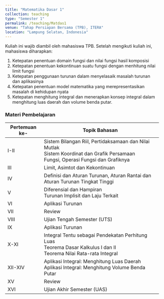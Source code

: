 ```yaml
---
title: "Matematika Dasar 1"
collection: teaching
type: "Semester 1"
permalink: /teaching/Matdas1
venue: "Tahap Persiapan Bersama (TPB), ITERA"
location: "Lampung Selatan, Indonesia"
---
```


Kuliah ini wajib diambil oleh mahasiswa TPB. Setelah mengikuti kuliah ini, mahasiswa diharapkan: 
1.  Ketepatan penentuan domain fungsi dan nilai fungsi hasil komposisi
2.  Ketepatan penentuan kekontinuan suatu fungsi dengan menhitung nilai limit fungsi
3.  Ketepatan penggunaan turunan dalam menyelasaik masalah turunan dan aplikasinya
4.  Ketepatan penentuan model matematika yang merepresentasikan masalah di kehidupan nyata
5.  Ketepatan menghitung integral dan menerapkan konsep integral dalam menghitung luas daerah dan volume benda putar.


### Materi Pembelajaran

| Pertemuan ke-   |                             Topik Bahasan                                 |
| ------ | ------------------------------------------------------------ |
| I-II              | Sistem Bilangan Riil, Pertidaksamaan dan Nilai Mutlak<br>Sistem Koordinat dan Grafik Persamaan<br>Fungsi, Operasi Fungsi dan Grafiknya     |
| III               | Limit, Asimtot dan Kekontinuan                                                                     |
| IV                | Definisi dan Aturan Turunan, Aturan Rantai dan Aturan Turunan Tingkat Tinggi                       |
| V                 | Diferensial dan Hampiran<br>Turunan Implisit dan Laju Terkait                                      |
| VI                | Aplikasi Turunan                                                                                   |
| VII               | Review                                                                                            |
| VIII              | Ujian Tengah Semester (UTS)                                                                       |
| IX                | Aplikasi Turunan                                                                                   |
| X-XI              | Integral Tentu sebagai Pendekatan Perhitung Luas<br>Teorema Dasar Kalkulus I dan II<br>Teorema Nilai Rata-rata Integral |
| XII-XIV           | Aplikasi Integral: Menghitung Luas Daerah<br>Aplikasi Integral: Menghitung Volume Benda Putar      |
| XV                | Review                                                                                            |
| XVI               | Ujian Akhir Semester (UAS)                                                                        |
